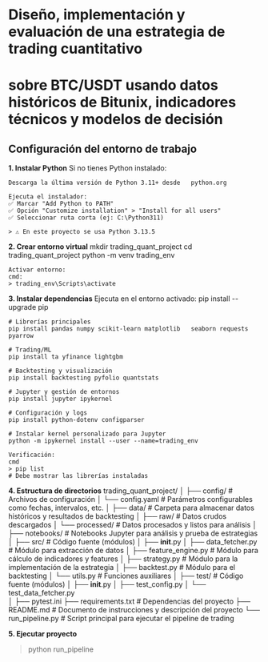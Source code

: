 # Diseño, implementación y evaluación de una estrategia de trading cuantitativo 
# sobre BTC/USDT usando datos históricos de Bitunix, indicadores técnicos y modelos de decisión

## Configuración del entorno de trabajo

**1. Instalar Python**
    Si no tienes Python instalado:

    Descarga la última versión de Python 3.11+ desde   python.org

    Ejecuta el instalador:
    ✅ Marcar "Add Python to PATH"
    ✅ Opción "Customize installation" > "Install for all users"
    ✅ Seleccionar ruta corta (ej: C:\Python311)
    
    > ⚠️ En este proyecto se usa Python 3.13.5 

**2. Crear entorno virtual**
    mkdir trading_quant_project
    cd trading_quant_project
    python -m venv trading_env

    Activar entorno:
    cmd: 
    > trading_env\Scripts\activate

**3. Instalar dependencias**
    Ejecuta en el entorno activado:
    pip install --upgrade pip

    # Librerías principales
    pip install pandas numpy scikit-learn matplotlib   seaborn requests pyarrow

    # Trading/ML
    pip install ta yfinance lightgbm 

    # Backtesting y visualización
    pip install backtesting pyfolio quantstats

    # Jupyter y gestión de entornos
    pip install jupyter ipykernel

    # Configuración y logs
    pip install python-dotenv configparser

    # Instalar kernel personalizado para Jupyter
    python -m ipykernel install --user --name=trading_env

    Verificación:
    cmd
    > pip list 
    # Debe mostrar las librerías instaladas

**4. Estructura de directorios**
trading_quant_project/
│
├── config/                # Archivos de configuración
│   └── config.yaml       # Parámetros configurables como fechas, intervalos, etc.
│
├── data/                  # Carpeta para almacenar datos históricos y resultados de backtesting
│   ├── raw/               # Datos crudos descargados
│   └── processed/         # Datos procesados y listos para análisis
│
├── notebooks/             # Notebooks Jupyter para análisis y prueba de estrategias
│
├── src/                   # Código fuente (módulos)
│   ├── __init__.py
│   ├── data_fetcher.py    # Módulo para extracción de datos
│   ├── feature_engine.py  # Módulo para cálculo de indicadores y features
│   ├── strategy.py       # Módulo para la implementación de la estrategia
│   ├── backtest.py       # Módulo para el backtesting
│   └── utils.py          # Funciones auxiliares
│
├── test/                   # Código fuente (módulos)
│   ├── __init__.py
│   ├── test_config.py
│   └──  test_data_fetcher.py  
│
├── pytest.ini
├── requirements.txt      # Dependencias del proyecto
├── README.md             # Documento de instrucciones y descripción del proyecto
└── run_pipeline.py       # Script principal para ejecutar el pipeline de trading

**5. Ejecutar proyecto**
> python run_pipeline